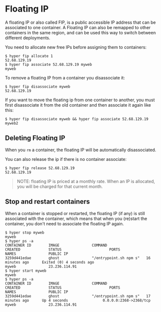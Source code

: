 # Floating IP

A floating IP or also called FIP, is a public accessible IP address that can be associated to one container. A Floating IP can also be remapped to other containers in the same region, and can be used this way to switch between different deployments.

You need to allocate new free IPs before assigning them to containers:

    $ hyper fip allocate 1
    52.68.129.19
    $ hyper fip associate 52.68.129.19 myweb
    myweb

To remove a floating IP from a container you disassociate it:

    $ hyper fip disassociate myweb
    52.68.129.19

If you want to move the floating ip from one container to another, you must first disassociate it from the old container and then associate it again like this:

    $ hyper fip disassociate myweb && hyper fip associate 52.68.129.19 myweb2

## Deleting Floating IP

When you `rm` a container, the floating IP will be automatically disassociated.

You can also release the ip if there is no container associate:

    $ hyper fip release 52.68.129.19
    52.68.129.19

> NOTE: floating IP is priced at a monthly rate. When an IP is allocated, you will be charged for that current month.

## Stop and restart containers

When a container is stopped or restarted, the floating IP (if any) is still associated with the container, which means that when you (re)start the container, you don't need to associate the floating IP again.

    $ hyper stop myweb
    myweb
    $ hyper ps -a
	CONTAINER ID        IMAGE               COMMAND                  CREATED             STATUS                      PORTS                      NAMES               PUBLIC IP
	3259d441edae        ghost               "/entrypoint.sh npm s"   16 minutes ago      Exited (0) 4 seconds ago                               myweb          		23.236.114.91
    $ hyper start myweb
    myweb
    $ hyper ps -a
    CONTAINER ID        IMAGE               COMMAND                  CREATED             STATUS                      PORTS                      NAMES               PUBLIC IP
	3259d441edae        ghost               "/entrypoint.sh npm s"   17 minutes ago      Up 4 seconds                0.0.0.0:2368->2368/tcp     myweb        		23.236.114.91
